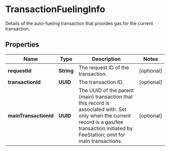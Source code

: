 

# TransactionFuelingInfo

Details of the auto-fueling transaction that provides gas for the current transaction.

## Properties

| Name | Type | Description | Notes |
|------------ | ------------- | ------------- | -------------|
|**requestId** | **String** | The request ID of the transaction. |  [optional] |
|**transactionId** | **UUID** | The transaction ID. |  [optional] |
|**mainTransactionId** | **UUID** | The UUID of the parent (main) transaction that this record is associated with. Set only when the current record is a gas/fee transaction initiated by FeeStation; omit for main transactions. |  [optional] |



